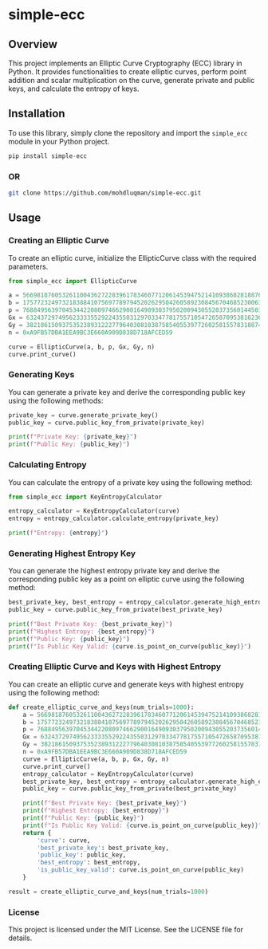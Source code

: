 # simple-ecc

## Overview

This project implements an Elliptic Curve Cryptography (ECC) library in Python. It provides functionalities to create elliptic curves, perform point addition and scalar multiplication on the curve, generate private and public keys, and calculate the entropy of keys.

## Installation

To use this library, simply clone the repository and import the `simple_ecc` module in your Python project.

```python
pip install simple-ecc
```

### OR

```bash
git clone https://github.com/mohdluqman/simple-ecc.git
```

## Usage
### Creating an Elliptic Curve
To create an elliptic curve, initialize the EllipticCurve class with the required parameters.

```python
from simple_ecc import EllipticCurve

a = 56698187605326110043627228396178346077120614539475214109386828188763884139993
b = 17577232497321838841075697789794520262950426058923084567046852300633325438902 
p = 76884956397045344220809746629001649093037950200943055203735601445031516197751
Gx = 63243729749562333355292243550312970334778175571054726587095381623627144114786
Gy = 38218615093753523893122277964030810387585405539772602581557831887485717997975
n = 0xA9FB57DBA1EEA9BC3E660A909D838D718AFCED59

curve = EllipticCurve(a, b, p, Gx, Gy, n)
curve.print_curve()
```

### Generating Keys
You can generate a private key and derive the corresponding public key using the following methods:

```python
private_key = curve.generate_private_key()
public_key = curve.public_key_from_private(private_key)

print(f"Private Key: {private_key}")
print(f"Public Key: {public_key}")
```

### Calculating Entropy
You can calculate the entropy of a private key using the following method:

```python
from simple_ecc import KeyEntropyCalculator

entropy_calculator = KeyEntropyCalculator(curve)
entropy = entropy_calculator.calculate_entropy(private_key)

print(f"Entropy: {entropy}")
```

### Generating Highest Entropy Key
You can generate the highest entropy private key and derive the corresponding public key as a point on elliptic curve using the following method:

```python
best_private_key, best_entropy = entropy_calculator.generate_high_entropy_key(num_trials=100)
public_key = curve.public_key_from_private(best_private_key)

print(f"Best Private Key: {best_private_key}")
print(f"Highest Entropy: {best_entropy}")
print(f"Public Key: {public_key}")
print(f"Is Public Key Valid: {curve.is_point_on_curve(public_key)}")
```

### Creating Elliptic Curve and Keys with Highest Entropy
You can create an elliptic curve and generate keys with highest entropy using the following method:

```python
def create_elliptic_curve_and_keys(num_trials=1000):
    a = 56698187605326110043627228396178346077120614539475214109386828188763884139993
    b = 17577232497321838841075697789794520262950426058923084567046852300633325438902 
    p = 76884956397045344220809746629001649093037950200943055203735601445031516197751
    Gx = 63243729749562333355292243550312970334778175571054726587095381623627144114786
    Gy = 38218615093753523893122277964030810387585405539772602581557831887485717997975
    n = 0xA9FB57DBA1EEA9BC3E660A909D838D718AFCED59
    curve = EllipticCurve(a, b, p, Gx, Gy, n)
    curve.print_curve()
    entropy_calculator = KeyEntropyCalculator(curve)
    best_private_key, best_entropy = entropy_calculator.generate_high_entropy_key(num_trials)
    public_key = curve.public_key_from_private(best_private_key)

    print(f"Best Private Key: {best_private_key}")
    print(f"Highest Entropy: {best_entropy}")
    print(f"Public Key: {public_key}")
    print(f"Is Public Key Valid: {curve.is_point_on_curve(public_key)}")
    return {
        'curve': curve,
        'best_private_key': best_private_key,
        'public_key': public_key,
        'best_entropy': best_entropy,
        'is_public_key_valid': curve.is_point_on_curve(public_key)
    }

result = create_elliptic_curve_and_keys(num_trials=1000)
```

### License
This project is licensed under the MIT License. See the LICENSE file for details. 


